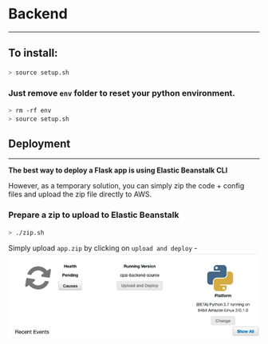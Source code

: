 # Backend

---

## To install:

```sh
> source setup.sh
```

### Just remove `env` folder to reset your python environment.

```sh
> rm -rf env
> source setup.sh
```

## Deployment

---

**The best way to deploy a Flask app is using Elastic Beanstalk CLI**

However, as a temporary solution, you can simply zip the code + config files and upload the zip file directly to AWS.

### Prepare a zip to upload to Elastic Beanstalk

```sh
> ./zip.sh
```

Simply upload `app.zip` by clicking on `upload and deploy` -
<img src="./awseb.png"></img>
